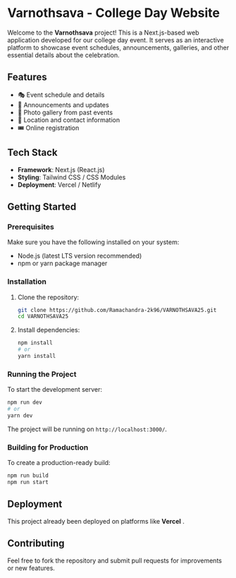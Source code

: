 # Varnothsava - College Day Website

Welcome to the **Varnothsava** project! This is a Next.js-based web application developed for our college day event. It serves as an interactive platform to showcase event schedules, announcements, galleries, and other essential details about the celebration.

## Features
- 🎭 Event schedule and details
- 📢 Announcements and updates
- 📸 Photo gallery from past events
- 📌 Location and contact information
- 🎟️ Online registration

## Tech Stack
- **Framework**: Next.js (React.js)
- **Styling**: Tailwind CSS / CSS Modules
- **Deployment**: Vercel / Netlify

## Getting Started

### Prerequisites
Make sure you have the following installed on your system:
- Node.js (latest LTS version recommended)
- npm or yarn package manager

### Installation
1. Clone the repository:
   ```bash
   git clone https://github.com/Ramachandra-2k96/VARNOTHSAVA25.git
   cd VARNOTHSAVA25
   ```
2. Install dependencies:
   ```bash
   npm install
   # or
   yarn install
   ```

### Running the Project
To start the development server:
```bash
npm run dev
# or
yarn dev
```
The project will be running on `http://localhost:3000/`.

### Building for Production
To create a production-ready build:
```bash
npm run build
npm run start
```

## Deployment
This project already been deployed on platforms like **Vercel** . 

## Contributing
Feel free to fork the repository and submit pull requests for improvements or new features.